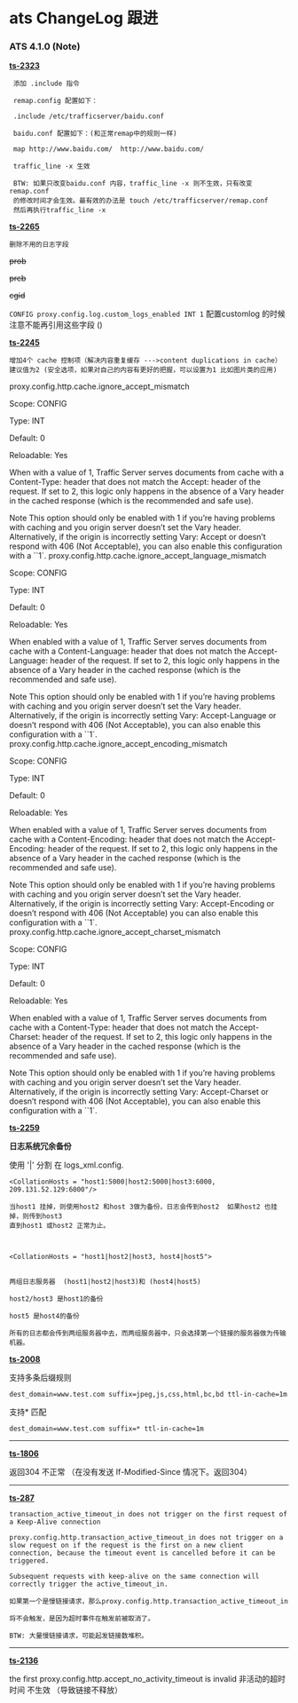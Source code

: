 # ats ChangeLog 跟进


### ATS 4.1.0 (Note)

**[ts-2323](https://issues.apache.org/jira/browse/TS-2323)**

	 添加 .include 指令
	 
	 remap.config 配置如下：
	 
	 .include /etc/trafficserver/baidu.conf
	 
	 baidu.conf 配置如下：(和正常remap中的规则一样)
	 
	 map http://www.baidu.com/	http://www.baidu.com/
	 
	 traffic_line -x 生效
	 
	 BTW: 如果只改变baidu.conf 内容，traffic_line -x 则不生效，只有改变remap.conf
	 的修改时间才会生效。最有效的办法是 touch /etc/trafficserver/remap.conf
	 然后再执行traffic_line -x
	
**[ts-2265](https://issues.apache.org/jira/browse/TS-2265)**


	删除不用的日志字段
~~prob~~

~~prcb~~

~~cgid~~

`CONFIG proxy.config.log.custom_logs_enabled INT 1` 配置customlog 的时候注意不能再引用这些字段 ()


**[ts-2245](TS-2245)**

	增加4个 cache 控制项（解决内容重复缓存 --->content duplications in cache）
	建议值为2 (安全选项，如果对自己的内容有更好的把握，可以设置为1 比如图片类的应用)

proxy.config.http.cache.ignore_accept_mismatch

Scope:	CONFIG

Type:	INT

Default:	0

Reloadable:	Yes

When with a value of 1, Traffic Server serves documents from cache with a Content-Type: header that does not match the Accept: header of the request. If set to 2, this logic only happens in the absence of a Vary header in the cached response (which is the recommended and safe use).

Note This option should only be enabled with 1 if you’re having problems with caching and you origin server doesn’t set the Vary header. Alternatively, if the origin is incorrectly setting Vary: Accept or doesn’t respond with 406 (Not Acceptable), you can also enable this configuration with a ``1`.
proxy.config.http.cache.ignore_accept_language_mismatch

Scope:	CONFIG

Type:	INT

Default:	0

Reloadable:	Yes

When enabled with a value of 1, Traffic Server serves documents from cache with a Content-Language: header that does not match the Accept-Language: header of the request. If set to 2, this logic only happens in the absence of a Vary header in the cached response (which is the recommended and safe use).

Note This option should only be enabled with 1 if you’re having problems with caching and you origin server doesn’t set the Vary header. Alternatively, if the origin is incorrectly setting Vary: Accept-Language or doesn’t respond with 406 (Not Acceptable), you can also enable this configuration with a ``1`.
proxy.config.http.cache.ignore_accept_encoding_mismatch

Scope:	CONFIG

Type:	INT

Default:	0

Reloadable:	Yes

When enabled with a value of 1, Traffic Server serves documents from cache with a Content-Encoding: header that does not match the Accept-Encoding: header of the request. If set to 2, this logic only happens in the absence of a Vary header in the cached response (which is the recommended and safe use).

Note This option should only be enabled with 1 if you’re having problems with caching and you origin server doesn’t set the Vary header. Alternatively, if the origin is incorrectly setting Vary: Accept-Encoding or doesn’t respond with 406 (Not Acceptable) you can also enable this configuration with a ``1`.
proxy.config.http.cache.ignore_accept_charset_mismatch

Scope:	CONFIG

Type:	INT

Default:	0

Reloadable:	Yes

When enabled with a value of 1, Traffic Server serves documents from cache with a Content-Type: header that does not match the Accept-Charset: header of the request. If set to 2, this logic only happens in the absence of a Vary header in the cached response (which is the recommended and safe use).

Note This option should only be enabled with 1 if you’re having problems with caching and you origin server doesn’t set the Vary header. Alternatively, if the origin is incorrectly setting Vary: Accept-Charset or doesn’t respond with 406 (Not Acceptable), you can also enable this configuration with a ``1`.






**[ts-2259](https://issues.apache.org/jira/browse/TS-2259)**

**日志系统冗余备份**

 使用 '|' 分割 <CollationHosts> 在 logs_xml.config.

	<CollationHosts = "host1:5000|host2:5000|host3:6000, 209.131.52.129:6000"/>

  	当host1 挂掉，则使用host2 和host 3做为备份，日志会传到host2  如果host2 也挂掉，则传到host3 
  	直到host1 或host2 正常为止。
  
  
  
  	<CollationHosts = "host1|host2|host3, host4|host5">
  
  	
  	两组日志服务器  (host1|host2|host3)和 (host4|host5)
  	
  	host2/host3 是host1的备份
  	
  	host5 是host4的备份
  	
  	所有的日志都会传到两组服务器中去，而两组服务器中，只会选择第一个链接的服务器做为传输机器。

  
**[ts-2008](https://issues.apache.org/jira/browse/TS-2008)**
  
支持多条后缀规则

	dest_domain=www.test.com suffix=jpeg,js,css,html,bc,bd ttl-in-cache=1m
	
支持* 匹配

	dest_domain=www.test.com suffix=* ttl-in-cache=1m

****

**[ts-1806](https://issues.apache.org/jira/browse/TS-1086)**

返回304 不正常 （在没有发送 If-Modified-Since 情况下。返回304）

****

**[ts-287](https://issues.apache.org/jira/browse/TS-287)**

	transaction_active_timeout_in does not trigger on the first request of a Keep-Alive connection
	
	proxy.config.http.transaction_active_timeout_in does not trigger on a slow request on if the request is the first on a new client connection, because the timeout event is cancelled before it can be triggered.
	
	Subsequent requests with keep-alive on the same connection will correctly trigger the active_timeout_in.

	如果第一个是慢链接请求，那么proxy.config.http.transaction_active_timeout_in 
	
	将不会触发，是因为超时事件在触发前被取消了。
	
	BTW: 大量慢链接请求，可能起发链接数堆积。
	
****

**[ts-2136](https://issues.apache.org/jira/browse/TS-2136)**

the first proxy.config.http.accept_no_activity_timeout is invalid
	非活动的超时时间 不生效 （导致链接不释放）